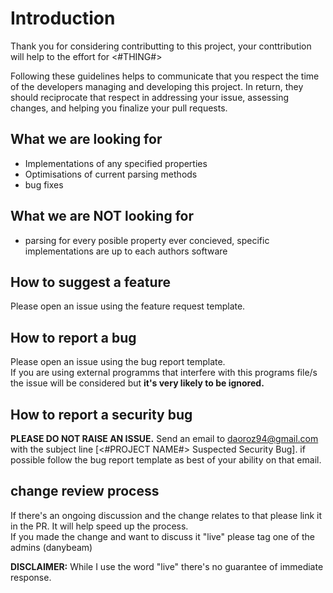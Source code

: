 # Introduction

Thank you for considering contributting to this project, your conttribution will help to the effort for <#THING#>

Following these guidelines helps to communicate that you respect the time of the developers managing and developing this project. In return, they should reciprocate that respect in addressing your issue, assessing changes, and helping you finalize your pull requests.

## What we are looking for

- Implementations of any specified properties
- Optimisations of current parsing methods
- bug fixes

## What we are NOT looking for

- parsing for every posible property ever concieved, specific implementations are up to each authors software

## How to suggest a feature

Please open an issue using the feature request template.

## How to report a bug

Please open an issue using the bug report template.  
If you are using external programms that interfere with this programs file/s the issue will be considered but **it's very likely to be ignored.**

## How to report a security bug

**PLEASE DO NOT RAISE AN ISSUE.** Send an email to daoroz94@gmail.com with the subject line [<#PROJECT NAME#> Suspected Security Bug]. if possible follow the bug report template as best of your ability on that email.

## change review process

If there's an ongoing discussion and the change relates to that please link it in the PR. It will help speed up the process.  
If you made the change and want to discuss it "live" please tag one of the admins (danybeam)

**DISCLAIMER:** While I use the word "live" there's no guarantee of immediate response.
